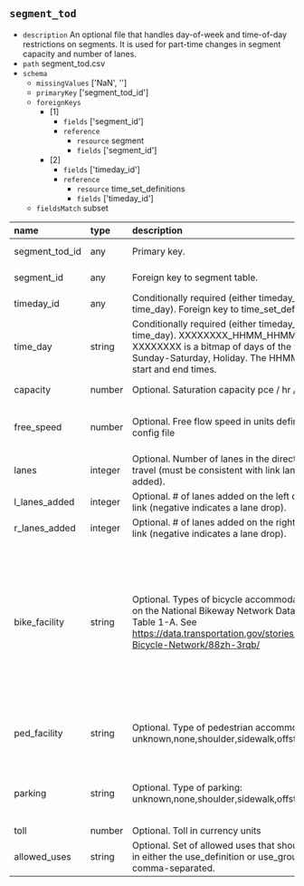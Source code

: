 ## `segment_tod`
  - `description` An optional file that handles day-of-week and time-of-day restrictions on segments. It is used for part-time changes in segment capacity and number of lanes.
  - `path` segment_tod.csv
  - `schema`
      - `missingValues` ['NaN', '']
    - `primaryKey` ['segment_tod_id']
    - `foreignKeys`
      - [1]
        - `fields` ['segment_id']
        - `reference`
          - `resource` segment
          - `fields` ['segment_id']
      - [2]
        - `fields` ['timeday_id']
        - `reference`
          - `resource` time_set_definitions
          - `fields` ['timeday_id']
    - `fieldsMatch` subset
  
| name           | type    | description                                                                                                                                                                                 | constraints                    | warnings                       | categories                                                                                                                                                                                      |
|:---------------|:--------|:--------------------------------------------------------------------------------------------------------------------------------------------------------------------------------------------|:-------------------------------|:-------------------------------|:------------------------------------------------------------------------------------------------------------------------------------------------------------------------------------------------|
| segment_tod_id | any     | Primary key.                                                                                                                                                                                | {'required': True}             |                                |                                                                                                                                                                                                 |
| segment_id     | any     | Foreign key to segment table.                                                                                                                                                               | {'required': True}             |                                |                                                                                                                                                                                                 |
| timeday_id     | any     | Conditionally required (either timeday_id or time_day). Foreign key to time_set_definitions.                                                                                                |                                |                                |                                                                                                                                                                                                 |
| time_day       | string  | Conditionally required (either timeday_id or time_day). XXXXXXXX_HHMM_HHMM, where XXXXXXXX is a bitmap of days of the week, Sunday-Saturday, Holiday. The HHMM are the start and end times. |                                |                                |                                                                                                                                                                                                 |
| capacity       | number  | Optional. Saturation capacity  pce / hr / lane                                                                                                                                              | {'minimum': 0}                 |                                |                                                                                                                                                                                                 |
| free_speed     | number  | Optional. Free flow speed in units defined by config file                                                                                                                                   | {'minimum': 0, 'maximum': 200} | {'minimum': 1, 'maximum': 120} |                                                                                                                                                                                                 |
| lanes          | integer | Optional. Number of lanes in the direction of travel (must be consistent with link lanes + lanes added).                                                                                    |                                |                                |                                                                                                                                                                                                 |
| l_lanes_added  | integer | Optional. # of lanes added on the left of the road link (negative indicates a lane drop).                                                                                                   |                                |                                |                                                                                                                                                                                                 |
| r_lanes_added  | integer | Optional. # of lanes added on the right of the road link (negative indicates a lane drop).                                                                                                  |                                |                                |                                                                                                                                                                                                 |
| bike_facility  | string  | Optional. Types of bicycle accommodation based on the National Bikeway Network Data Template Table 1-A.  See https://data.transportation.gov/stories/s/National-Bicycle-Network/88zh-3rqb/  |                                |                                | ['unseparated bike lane', 'buffered bike lane', 'separated bike lane', 'counter-flow bike lane', 'paved shoulder', 'shared lane', 'shared use path', 'off-road unpaved trail', 'other', 'none'] |
| ped_facility   | string  | Optional. Type of pedestrian accommodation: unknown,none,shoulder,sidewalk,offstreet_path.                                                                                                  |                                |                                | ['unknown', 'none', 'shoulder', 'sidewalk', 'offstreet_path']                                                                                                                                   |
| parking        | string  | Optional. Type of parking: unknown,none,shoulder,sidewalk,offstreet_path.                                                                                                                   |                                |                                | ['unknown', 'none', 'shoulder', 'sidewalk', 'offstreet_path']                                                                                                                                   |
| toll           | number  | Optional. Toll in currency units                                                                                                                                                            |                                |                                |                                                                                                                                                                                                 |
| allowed_uses   | string  | Optional. Set of allowed uses that should appear in either the use_definition or use_group tables; comma-separated.                                                                         |                                |                                |                                                                                                                                                                                                 |